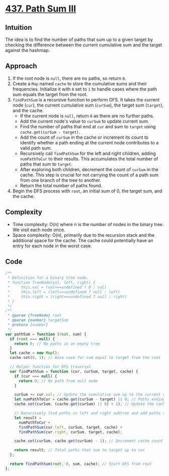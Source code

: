 # [437. Path Sum III](https://leetcode.com/problems/path-sum-iii/description/)

## Intuition

The idea is to find the number of paths that sum up to a given target by checking the difference between the current cumulative sum and the target against the hashmap.

## Approach

1. If the root node is `null`, there are no paths, so return `0`.
2. Create a `Map` named `cache` to store the cumulative sums and their frequencies. Initialize it with `0` set to `1` to handle cases where the path sum equals the target from the root.
3. `findPathSum` is a recursive function to perform DFS. It takes the current node (`cur`), the current cumulative sum (`curSum`), the target sum (`target`), and the cache.
   - If the current node is `null`, return `0` as there are no further paths.
   - Add the current node's value to `curSum` to update current sum.
   - Find the number of paths that end at `cur` and sum to `target` using `cache.get(curSum - target)`.
   - Add the count of `curSum` in the cache or increment its count to identify whether a path ending at the current node contributes to a valid path sum.
   - Recursively call `findPathSum` for the left and right children, adding `numPathToCur` to their results. This accumulates the total number of paths that sum to `target`.
   - After exploring both children, decrement the count of `curSum` in the cache. This step is crucial for not carrying the count of a path sum from one branch of the tree to another.
   - Return the total number of paths found.
4. Begin the DFS process with `root`, an initial sum of 0, the target sum, and the cache.

## Complexity

- Time complexity: O(n) where n is the number of nodes in the binary tree. We visit each node once.
- Space complexity: O(n), primarily due to the recursion stack and the additional space for the cache. The cache could potentially have an entry for each node in the worst case.

## Code

```javascript
/**
 * Definition for a binary tree node.
 * function TreeNode(val, left, right) {
 *     this.val = (val===undefined ? 0 : val)
 *     this.left = (left===undefined ? null : left)
 *     this.right = (right===undefined ? null : right)
 * }
 */
/**
 * @param {TreeNode} root
 * @param {number} targetSum
 * @return {number}
 */
var pathSum = function (root, sum) {
  if (root === null) {
    return 0; // No paths in an empty tree
  }
  let cache = new Map();
  cache.set(0, 1); // Base case for sum equal to target from the root

  // Helper function for DFS traversal
  var findPathSum = function (cur, curSum, target, cache) {
    if (cur === null) {
      return 0; // No path from null node
    }

    curSum += cur.val; // Update the cumulative sum up to the current node
    let numPathToCur = cache.get(curSum - target) || 0; // Paths ending at cur that sum to target
    cache.set(curSum, (cache.get(curSum) || 0) + 1); // Update the cache with the current sum

    // Recursively find paths in left and right subtree and add paths to cur
    let result =
      numPathToCur +
      findPathSum(cur.left, curSum, target, cache) +
      findPathSum(cur.right, curSum, target, cache);

    cache.set(curSum, cache.get(curSum) - 1); // Decrement cache count for backtracking

    return result; // Total paths that sum to target up to cur
  };

  return findPathSum(root, 0, sum, cache); // Start DFS from root
};
```
